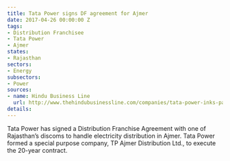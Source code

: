 ```yaml
---
title: Tata Power signs DF agreement for Ajmer
date: 2017-04-26 00:00:00 Z
tags:
- Distribution Franchisee
- Tata Power
- Ajmer
states:
- Rajasthan
sectors:
- Energy
subsectors:
- Power
sources:
- name: Hindu Business Line
  url: http://www.thehindubusinessline.com/companies/tata-power-inks-pact-for-electricity-distribution-in-ajmer/article9655533.ece
details: 
---
```


Tata Power has signed a Distribution Franchise Agreement with one of Rajasthan’s discoms to handle electricity distribution in Ajmer. Tata Power formed a special purpose company, TP Ajmer Distribution Ltd., to execute the 20-year contract.
